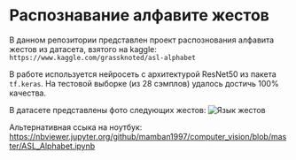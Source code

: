 # Распознавание алфавите жестов
В данном репозитории представлен проект распознования алфавита жестов из датасета, взятого на kaggle: `https://www.kaggle.com/grassknoted/asl-alphabet`

В работе используется нейросеть с архитектурой ResNet50 из пакета `tf.keras`. На тестовой выборке (из 28 сэмплов) удалось достичь 100% качества.

В датасете представлены фото следующих жестов:
![Язык жестов](https://www.nidcd.nih.gov/sites/default/files/Content%20Images/NIDCD-ASL-hands-2014.jpg)

Альтернативная ссыка на ноутбук: https://nbviewer.jupyter.org/github/mamban1997/computer_vision/blob/master/ASL_Alphabet.ipynb

